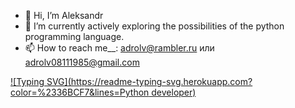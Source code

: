 - 👋 Hi, I’m Aleksandr
- 👀 I’m currently actively exploring the possibilities of the python programming language.
- 📫 How to reach me__: adrolv@rambler.ru или adrolv08111985@gmail.com

[![Typing SVG](https://readme-typing-svg.herokuapp.com?color=%2336BCF7&lines=Python developer)](https://git.io/typing-svg)

<!---
Dred85/Dred85 is a ✨ special ✨ repository because its `README.md` (this file) appears on your GitHub profile.
You can click the Preview link to take a look at your changes.
--->

